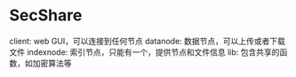 SecShare
========

client: web GUI，可以连接到任何节点
datanode: 数据节点，可以上传或者下载文件
indexnode: 索引节点，只能有一个，提供节点和文件信息
lib: 包含共享的函数，如加密算法等
